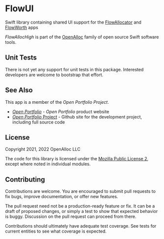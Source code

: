 # FlowUI

Swift library containing shared UI support for the [FlowAllocator](https://open-portfolio.github.io/allocator) and [FlowWorth](https://open-portfolio.github.io/worth) apps

_FlowAllocHigh_ is part of the [OpenAlloc](https://github.com/openalloc) family of open source Swift software tools.

## Unit Tests

There is not yet any support for unit tests in this package. Interested developers are welcome to bootstrap that effort.

## See Also

This app is a member of the _Open Portfolio Project_.

* [_Open Portfolio_](https://open-portfolio.github.io/) - _Open Portfolio_ product website
* [_Open Portfolio_ Project](https://github.com/open-portfolio/) - Github site for the development project, including full source code
## License

Copyright 2021, 2022 OpenAlloc LLC

The code for this library is licensed under the [Mozilla Public License 2](https://www.mozilla.org/en-US/MPL/2.0/), except where noted in individual modules.

## Contributing

Contributions are welcome. You are encouraged to submit pull requests to fix bugs, improve documentation, or offer new features. 

The pull request need not be a production-ready feature or fix. It can be a draft of proposed changes, or simply a test to show that expected behavior is buggy. Discussion on the pull request can proceed from there.

Contributions should ultimately have adequate test coverage. See tests for current entities to see what coverage is expected.

